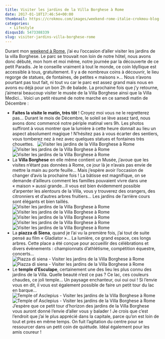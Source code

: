 ```yaml
---
title: Visiter les jardins de la Villa Borghese à Rome
date: 2017-01-18T17:46:54+00:00
thumbnail: https://crokmou.com/images/weekend-rome-italie-crokmou-blog-cuisine-voyage-belgique-98.jpg
categories:
  - Lifestyle
disqusId: 5473388339
slug: visiter-jardins-villa-borghese-rome
---
```


Durant mon [weekend à Rome](http://www.crokmou.com/2017/01/citytrip-a-rome-italie), j’ai eu l’occasion d’aller visiter les jardins de la villa Borghese. Le parc se trouvait non loin de notre hôtel, nous avons donc débuté, mon hom et moi même, notre journée par la découverte de ce petit Paradis. Je le conseille vraiment à tout le monde, ce coin Idyllique est accessible à tous, gratuitement. Il y a de nombreux coins à découvrir, le lieu regorge de statues, de fontaines, de petites « maisons »… Nous n’avons pourtant pas tout fait, ni tout vu car le parc est assez grand mais nous en avons eu déjà pour un bon 2h de balade. La prochaine fois que j’y retourne, j’aimerai beaucoup visiter le musée de la Villa Borghese ainsi que la Villa Medici… Voici un petit résumé de notre marche en ce samedi matin de Décembre :  
* **Faites la visite le matin, très tôt** ! Croyez moi vous ne le regretterez pas… Durant le mois de Décembre, le soleil se lève assez tard, nous avons donc commencé notre périple matinal vers 9h. Les photos suffiront à vous montrer que la lumière à cette heure donnait au lieu un aspect absolument magique ! N’hésitez pas à vous écarter des sentiers, vous tomberez nez à nez avec quelques statues et fontaines très chouettes.   ![Visiter les jardins de la Villa Borghese à Rome](https://crokmou.com/images/weekend-rome-italie-crokmou-blog-cuisine-voyage-belgique-24_k2tkie.jpg)![Visiter les jardins de la Villa Borghese à Rome](https://crokmou.com/images/weekend-rome-italie-crokmou-blog-cuisine-voyage-belgique-25_rlxlgp.jpg)![Visiter les jardins de la Villa Borghese à Rome](https://crokmou.com/images/weekend-rome-italie-crokmou-blog-cuisine-voyage-belgique-26_trrpew.jpg)  
* La **Villa Borghese** en elle même contient un Musée, j’avoue que les visites n’étant pas données à Rome, ce jour là je n’avais pas envie de mettre la main au porte feuille… Mais j’espère avoir l’occasion de changer d’avis la prochaine fois ! La bâtisse est magnifique, on se demande d’ailleurs comment les familles pouvaient vivre dans une « maison » aussi grande…Il vous est bien évidemment possible d’arpenter les alentours de la Villa, vous y trouverez des orangers, des citronniers et d’autres arbres fruitiers… Les jardins de l’arrière cours sont élégants et bien taillés.   ![Visiter les jardins de la Villa Borghese à Rome](https://crokmou.com/images/weekend-rome-italie-crokmou-blog-cuisine-voyage-belgique-27_nw0m2u.jpg) ![Visiter les jardins de la Villa Borghese à Rome](https://crokmou.com/images/weekend-rome-italie-crokmou-blog-cuisine-voyage-belgique-28_km0g1p.jpg)![Visiter les jardins de la Villa Borghese à Rome](https://crokmou.com/images/weekend-rome-italie-crokmou-blog-cuisine-voyage-belgique-31_agwxfv.jpg) ![Visiter les jardins de la Villa Borghese à Rome](https://crokmou.com/images/weekend-rome-italie-crokmou-blog-cuisine-voyage-belgique-30_px1fzd.jpg)![Visiter les jardins de la Villa Borghese à Rome](https://crokmou.com/images/weekend-rome-italie-crokmou-blog-cuisine-voyage-belgique-32_eqcork.jpg)  
* La **piazza di Siena**, quand je l’ai vu la première fois, j’ai tout de suite pensé au film « Gladiator »… La lumière, ce grand espace, ces longs arbres. Cette place a été conçue pour accueillir des célébrations et divers évènements : championnats d’athlétisme, compétition équestre, concerts…   ![Piazza di siena - Visiter les jardins de la Villa Borghese à Rome](https://crokmou.com/images/weekend-rome-italie-crokmou-blog-cuisine-voyage-belgique-97_bp2qpv.jpg)![Piazza di siena - Visiter les jardins de la Villa Borghese à Rome](https://crokmou.com/images/weekend-rome-italie-crokmou-blog-cuisine-voyage-belgique-34_qdhuq6.jpg)  
* Le **temple d’Esculape**, certainement une des lieu les plus connu des jardins de la Villa. Quelle beauté n’est ce pas ? Ce lac, ces couleurs chaudes, ce joli temple… Un paysage enchanteur, oui oui oui ! Si l’envie vous en dit, il vous est également possible de faire un petit tour du lac en barque…   ![Temple of Asclepius - Visiter les jardins de la Villa Borghese à Rome](https://crokmou.com/images/weekend-rome-italie-crokmou-blog-cuisine-voyage-belgique-37_famskd.jpg)![Temple of Asclepius - Visiter les jardins de la Villa Borghese à Rome](https://crokmou.com/images/weekend-rome-italie-crokmou-blog-cuisine-voyage-belgique-38_odojte.jpg)   J’espère que ce petit tour d’horizon des jardins de la Villa Borghese vous auront donné l’envie d’aller vous y balader ! Je crois que c’est l’endroit que j’ai le plus apprécié dans la capitale, parce qu’on est loin de tout et près en même temps. On fuit l’agitation du centre pour se ressourcer dans un petit coin de quiétude. Idéal également pour les amis coureur !